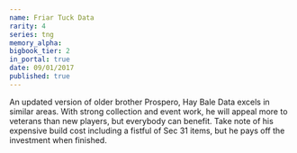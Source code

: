 ```yaml
---
name: Friar Tuck Data
rarity: 4
series: tng
memory_alpha:
bigbook_tier: 2
in_portal: true
date: 09/01/2017
published: true
---
```


An updated version of older brother Prospero, Hay Bale Data excels in similar areas. With strong collection and event work, he will appeal more to veterans than new players, but everybody can benefit. Take note of his expensive build cost including a fistful of Sec 31 items, but he pays off the investment when finished.
